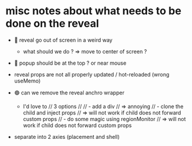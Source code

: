 # misc notes about what needs to be done on the reveal

-   🔴 reveal go out of screen in a weird way

    -   what should we do ? => move to center of screen ?

-   🔴 popup should be at the top ? or near mouse
-   reveal props are not all properly updated / hot-reloaded (wrong useMemo)
-   🟢 can we remove the reveal anchro wrapper

    -   I'd love to
        // 3 options
        //
        // - add a div
        // => annoying
        // - clone the child and inject props
        // => will not work if child does not forward custom props
        // - do some magic using regionMonitor
        // => will not work if child does not forward custom props

-   separate into 2 axies (placement and shell)
